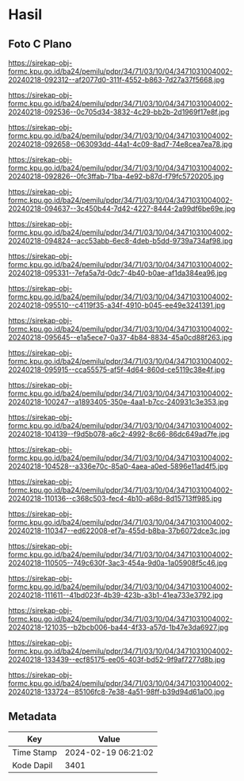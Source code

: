 # Hasil

## Foto C Plano

https://sirekap-obj-formc.kpu.go.id/ba24/pemilu/pdpr/34/71/03/10/04/3471031004002-20240218-092312--af2077d0-311f-4552-b863-7d27a37f5668.jpg

https://sirekap-obj-formc.kpu.go.id/ba24/pemilu/pdpr/34/71/03/10/04/3471031004002-20240218-092536--0c705d34-3832-4c29-bb2b-2d1969f17e8f.jpg

https://sirekap-obj-formc.kpu.go.id/ba24/pemilu/pdpr/34/71/03/10/04/3471031004002-20240218-092658--063093dd-44a1-4c09-8ad7-74e8cea7ea78.jpg

https://sirekap-obj-formc.kpu.go.id/ba24/pemilu/pdpr/34/71/03/10/04/3471031004002-20240218-092826--0fc3ffab-71ba-4e92-b87d-f79fc5720205.jpg

https://sirekap-obj-formc.kpu.go.id/ba24/pemilu/pdpr/34/71/03/10/04/3471031004002-20240218-094637--3c450b44-7d42-4227-8444-2a99df6be69e.jpg

https://sirekap-obj-formc.kpu.go.id/ba24/pemilu/pdpr/34/71/03/10/04/3471031004002-20240218-094824--acc53abb-6ec8-4deb-b5dd-9739a734af98.jpg

https://sirekap-obj-formc.kpu.go.id/ba24/pemilu/pdpr/34/71/03/10/04/3471031004002-20240218-095331--7efa5a7d-0dc7-4b40-b0ae-af1da384ea96.jpg

https://sirekap-obj-formc.kpu.go.id/ba24/pemilu/pdpr/34/71/03/10/04/3471031004002-20240218-095510--c4119f35-a34f-4910-b045-ee49e3241391.jpg

https://sirekap-obj-formc.kpu.go.id/ba24/pemilu/pdpr/34/71/03/10/04/3471031004002-20240218-095645--e1a5ece7-0a37-4b84-8834-45a0cd88f263.jpg

https://sirekap-obj-formc.kpu.go.id/ba24/pemilu/pdpr/34/71/03/10/04/3471031004002-20240218-095915--cca55575-af5f-4d64-860d-ce5119c38e4f.jpg

https://sirekap-obj-formc.kpu.go.id/ba24/pemilu/pdpr/34/71/03/10/04/3471031004002-20240218-100247--a1893405-350e-4aa1-b7cc-240931c3e353.jpg

https://sirekap-obj-formc.kpu.go.id/ba24/pemilu/pdpr/34/71/03/10/04/3471031004002-20240218-104139--f9d5b078-a6c2-4992-8c66-86dc649ad7fe.jpg

https://sirekap-obj-formc.kpu.go.id/ba24/pemilu/pdpr/34/71/03/10/04/3471031004002-20240218-104528--a336e70c-85a0-4aea-a0ed-5896e11ad4f5.jpg

https://sirekap-obj-formc.kpu.go.id/ba24/pemilu/pdpr/34/71/03/10/04/3471031004002-20240218-110136--c368c503-fec4-4b10-a68d-8d15713ff985.jpg

https://sirekap-obj-formc.kpu.go.id/ba24/pemilu/pdpr/34/71/03/10/04/3471031004002-20240218-110347--ed622008-ef7a-455d-b8ba-37b6072dce3c.jpg

https://sirekap-obj-formc.kpu.go.id/ba24/pemilu/pdpr/34/71/03/10/04/3471031004002-20240218-110505--749c630f-3ac3-454a-9d0a-1a05908f5c46.jpg

https://sirekap-obj-formc.kpu.go.id/ba24/pemilu/pdpr/34/71/03/10/04/3471031004002-20240218-111611--41bd023f-4b39-423b-a3b1-41ea733e3792.jpg

https://sirekap-obj-formc.kpu.go.id/ba24/pemilu/pdpr/34/71/03/10/04/3471031004002-20240218-121035--b2bcb006-ba44-4f33-a57d-1b47e3da6927.jpg

https://sirekap-obj-formc.kpu.go.id/ba24/pemilu/pdpr/34/71/03/10/04/3471031004002-20240218-133439--ecf85175-ee05-403f-bd52-9f9af7277d8b.jpg

https://sirekap-obj-formc.kpu.go.id/ba24/pemilu/pdpr/34/71/03/10/04/3471031004002-20240218-133724--85106fc8-7e38-4a51-98ff-b39d94d61a00.jpg


## Metadata

| Key        | Value               |
| ---------- | ------------------- |
| Time Stamp | 2024-02-19 06:21:02 |
| Kode Dapil | 3401                |



